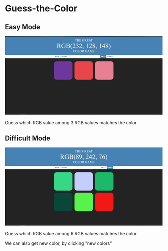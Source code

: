 # Guess-the-Color
 
## Easy Mode
![easy-mode](easy.JPG) 
<p>Guess which RGB value among 3 RGB values matches the color</p>

## Difficult Mode
![difficult-mode](hard.JPG) 
<p>Guess which RGB value among 6 RGB values matches the color</p>

<p>We can also get new color, by clicking "new colors"</p>

